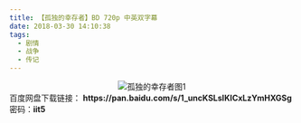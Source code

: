 ```yaml
---
title: 【孤独的幸存者】BD 720p 中英双字幕
date: 2018-03-30 14:10:38
tags:
  - 剧情
  - 战争
  - 传记
---
```


<div align=center>
	<img src="/assets/images/a/gddxcz-01/1.jpg" alt="孤独的幸存者图1">
</div>
<!-- more -->
百度网盘下载链接：
<b>https://pan.baidu.com/s/1_uncKSLslKICxLzYmHXGSg</b>
密码：<b>iit5</b>
